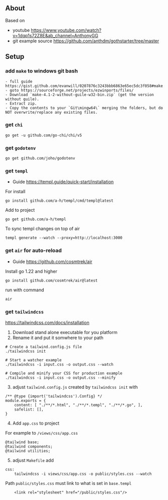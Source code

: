 ## About

Based on 
- youtube https://www.youtube.com/watch?v=1dqp1s72Z8E&ab_channel=AnthonyGG
- git example source https://github.com/anthdm/gothstarter/tree/master

## Setup

### add `make` to windows git bash 
    - full guide https://gist.github.com/evanwill/0207876c3243bbb6863e65ec5dc3f058#make    
    - goto https://sourceforge.net/projects/ezwinports/files/
    - Download `make-4.1-2-without-guile-w32-bin.zip` (get the version without guile).
    - Extract zip.
    - Copy the contents to your `Git\mingw64\` merging the folders, but do NOT overwrite/replace any existing files.

### get `chi`
```
go get -u github.com/go-chi/chi/v5
```
### get `godotenv`
```
go get github.com/joho/godotenv
```
### get `templ`
- Guide https://templ.guide/quick-start/installation

For install
```
go install github.com/a-h/templ/cmd/templ@latest
```
Add to project
```
go get github.com/a-h/templ
```
To sync templ changes on top of air
```
templ generate --watch --proxy=http://localhost:3000
```

### get `air` for auto-reload
- Guide https://github.com/cosmtrek/air

Install go 1.22 and higher
```
go install github.com/cosmtrek/air@latest
```
run with command
```
air
```

### get `tailwindcss`
https://tailwindcss.com/docs/installation

1. Download stand alone executable for you platform
2. Rename it and put it somwhere to your path

```
# Create a tailwind.config.js file
./tailwindcss init

# Start a watcher example
./tailwindcss -i input.css -o output.css --watch

# Compile and minify your CSS for production example
./tailwindcss -i input.css -o output.css --minify
```

3. adjust `tailwind.config.js` created by `tailwindcss init` with

```
/** @type {import('tailwindcss').Config} */
module.exports = {
 	content: [ "./**/*.html", "./**/*.templ", "./**/*.go", ],
	safelist: [],
}
```

4. Add `app.css` to project

For example to `/views/css/app.css`
```
@tailwind base;
@tailwind components;
@tailwind utilities;
```

5. adjust `Makefile` add

```
css:
    tailwindcss -i views/css/app.css -o public/styles.css --watch
```

Path `public/styles.css` must link to what is set in `base.templ`

```
    <link rel="stylesheet" href="/public/styles.css"/>
```